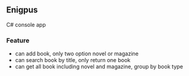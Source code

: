 ## Enigpus
C# console app

### Feature
 - can add book, only two option novel or magazine
 - can search book by title, only return one book
 - can get all book including novel and magazine, group by book type
